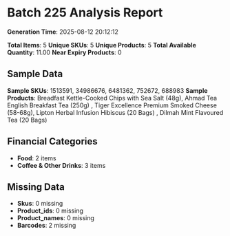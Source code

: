 # Batch 225 Analysis Report

**Generation Time**: 2025-08-12 20:12:12

**Total Items**: 5
**Unique SKUs**: 5
**Unique Products**: 5
**Total Available Quantity**: 11.00
**Near Expiry Products**: 0

## Sample Data
**Sample SKUs**: 1513591, 34986676, 6481362, 752672, 688983
**Sample Products**: Breadfast Kettle-Cooked Chips with Sea Salt (48g), Ahmad Tea English Breakfast Tea  (250g) , Tiger Excellence Premium Smoked Cheese (58-68g), Lipton Herbal Infusion Hibiscus (20 Bags) , Dilmah Mint Flavoured Tea (20 Bags)

## Financial Categories
- **Food**: 2 items
- **Coffee & Other Drinks**: 3 items

## Missing Data
- **Skus**: 0 missing
- **Product_ids**: 0 missing
- **Product_names**: 0 missing
- **Barcodes**: 2 missing
